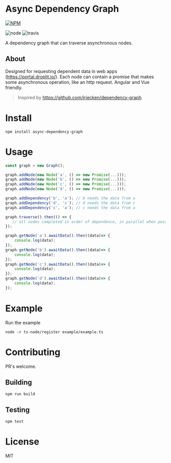 # Async Dependency Graph

[![NPM](https://nodei.co/npm/async-dependency-graph.png)](https://www.npmjs.com/package/async-dependency-graph)

![node](https://img.shields.io/npm/l/async-dependency-graph.svg)
![travis](https://travis-ci.org/chriswoodle/async-dependency-graph.svg?branch=master)

A dependency graph that can traverse asynchronous nodes.

## About

Designed for requesting dependent data in web apps (https://portal.droplit.io/). Each node can contain a promise that makes some asynchronous operation, like an http request. Angular and Vue friendly.

> Inspired by https://github.com/jriecken/dependency-graph

# Install

```
npm install async-dependency-graph 
```

# Usage

```js
const graph = new Graph();

graph.addNode(new Node('a', () => new Promise(...)));
graph.addNode(new Node('b', () => new Promise(...)));
graph.addNode(new Node('c', () => new Promise(...)));
graph.addNode(new Node('d', () => new Promise(...)));

graph.addDependency('b', 'a'); // b needs the data from a
graph.addDependency('d', 'c'); // d needs the data from c
graph.addDependency('c', 'a'); // c needs the data from a

graph.traverse().then(() => {
   // all nodes completed in order of dependence, in parallel when possible.
});

graph.getNode('a').awaitData().then((data)=> {
    console.log(data);
});
graph.getNode('b').awaitData().then((data)=> {
    console.log(data);
});
graph.getNode('c').awaitData().then((data)=> {
    console.log(data);
});
graph.getNode('d').awaitData().then((data)=> {
    console.log(data);
});
```
# Example 

Run the example
```
node -r ts-node/register example/example.ts
```

# Contributing

PR's welcome.

## Building

```
npm run build
```

## Testing

```
npm test
```

# License

MIT